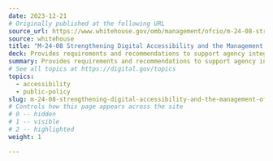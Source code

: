```yaml
---
date: 2023-12-21
# Originally published at the following URL
source_url: https://www.whitehouse.gov/omb/management/ofcio/m-24-08-strengthening-digital-accessibility-and-the-management-of-section-508-of-the-rehabilitation-act/
source: whitehouse
title: "M-24-08 Strengthening Digital Accessibility and the Management of Section 508 of the Rehabilitation Act"
deck: Provides requirements and recommendations to support agency integration of digital accessibility into their missions and operations, helping government technology and information resources better serve a diverse public and federal workforce.
summary: Provides requirements and recommendations to support agency integration of digital accessibility into their missions and operations, helping government technology and information resources better serve a diverse public and federal workforce.
# See all topics at https://digital.gov/topics
topics:
  - accessibility
  - public-policy
slug: m-24-08-strengthening-digital-accessibility-and-the-management-of-section-508-of-the-rehabilitation-act
# Controls how this page appears across the site
# 0 -- hidden
# 1 -- visible
# 2 -- highlighted
weight: 1

---
```

